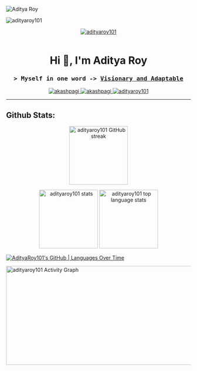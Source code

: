 
![Aditya Roy](https://github.com/AdityaRoy101/AdityaRoy101/assets/86155138/3a0e2c3e-3bc6-4c0d-8ed8-4f94cc26c409)


<p align="left"> <img src="https://komarev.com/ghpvc/?username=adityaroy101&label=Profile%20views&color=0e75b6&style=flat" alt="adityaroy101" /> </p>

<p align="center"> <a href="https://github.com/ryo-ma/github-profile-trophy"><img src="https://github-profile-trophy.vercel.app/?username=adityaroy101" alt="adityaroy101" /></a> </p>

<p align="center"> <a href="https://twitter.com/" target="blank"><img src="https://img.shields.io/twitter/follow/?logo=twitter&style=for-the-badge" alt="" /></a> </p>


<h1 align="center">Hi 👋, I'm Aditya Roy</h1>

<!-- Intro  -->
<h3 align="center">
        <samp>&gt; Myself in one word ->
                <b><a target="_blank" href="#">Visionary and Adaptable</a></b>
        </samp>
</h3>


<p align="center">
<!-- <a href="#" target="blank">
  <img src="https://img.shields.io/badge/Website-DC143C?style=for-the-badge&logo=medium&logoColor=white" alt="akashpagi" />
 </a>-->
 <a href="https://www.linkedin.com/in/adityaroy101/" target="_blank">
  <img src="https://img.shields.io/badge/LinkedIn-0077B5?style=for-the-badge&logo=linkedin&logoColor=white" alt="akashpagi"/>
 </a>
  
 <a href="https://instagram.com/a" target="_blank">
  <img src="https://img.shields.io/badge/Instagram-fe4164?style=for-the-badge&logo=instagram&logoColor=white" alt="akashpagi" />
 </a> 
  
  <a href="#" target="_blank">
  <img src="https://img.shields.io/badge/Gmail-D14836?style=for-the-badge&logo=gmail&logoColor=white" alt="adityaroy101"  />
  </a>
 <!--https://img.shields.io/badge/Gmail-D14836?style=for-the-badge&logo=gmail&logoColor=white)-->
</p>
<hr/>


## Github Stats:
<p align="center">
  <a href="https://github.com/adityaroy101">
    <img height = "160" src="https://github-readme-streak-stats.herokuapp.com/?user=adityaroy101&theme=radical&border=7F3FBF&background=0D1117" alt="adityaroy101 GitHub streak"/>
  </a>
</p>
<p align="center">
    <img height="160" src="https://github-readme-stats.vercel.app/api?username=adityaroy101&count_private=true&include_all_commits=true&theme=tokyonight" alt="adityaroy101 stats" />
    <img height="160" src="https://github-readme-stats.vercel.app/api/top-langs/?username=adityaroy101&layout=compact&theme=tokyonight" alt="adityaroy101 top language stats" />
</p>

[![AdityaRoy101's GitHub | Languages Over Time](https://stats.quine.sh/AdityaRoy101/languages-over-time?theme=dark)](https://quine.sh?utm_source=widgets&utm_campaign=AdityaRoy101)

<a href="https://github.com/adityaroy101"><img  height="270" width="1050" alt="adityaroy101 Activity Graph" src="https://github-readme-activity-graph.vercel.app/graph?username=adityaroy101&bg_color=0d1117&color=dde9e5&line=52d4ff&point=ff006f&area=true&hide_border=true)](https://github.com/ashutosh00710/github-readme-activity-graph" /></a>

